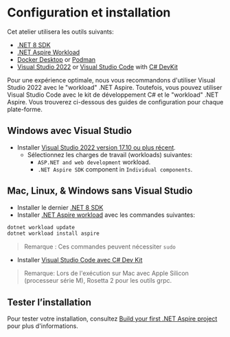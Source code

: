# Configuration et installation

Cet atelier utilisera les outils suivants:

- [.NET 8 SDK](https://dot.net/download)
- [.NET Aspire Workload](https://learn.microsoft.com/dotnet/aspire/fundamentals/setup-tooling?tabs=dotnet-cli%2Cunix#install-net-aspire)
- [Docker Desktop](https://docs.docker.com/engine/install/) or [Podman](https://podman.io/getting-started/installation)
- [Visual Studio 2022](https://visualstudio.microsoft.com/vs/) or [Visual Studio Code](https://code.visualstudio.com/) with [C# DevKit](https://code.visualstudio.com/docs/csharp/get-started)

Pour une expérience optimale, nous vous recommandons d'utiliser Visual Studio 2022 avec le "workload" .NET Aspire. Toutefois, vous pouvez utiliser Visual Studio Code avec le kit de développement C# et le "workload" .NET Aspire. Vous trouverez ci-dessous des guides de configuration pour chaque plate-forme.


## Windows avec Visual Studio
- Installer [Visual Studio 2022 version 17.10 ou plus récent](https://visualstudio.microsoft.com/vs/).
  - Sélectionnez les charges de travail (workloads) suivantes:
    - `ASP.NET and web development` workload.
    - `.NET Aspire SDK` component in `Individual components`.

## Mac, Linux, & Windows sans Visual Studio
- Installer le dernier [.NET 8 SDK](https://dot.net/download?cid=eshop)
- Installer [.NET Aspire workload](https://learn.microsoft.com/dotnet/aspire/fundamentals/setup-tooling?tabs=dotnet-cli%2Cunix#install-net-aspire) avec les commandes suivantes:

```powershell
dotnet workload update
dotnet workload install aspire
```

> Remarque : Ces commandes peuvent nécessiter `sudo`

- Installer [Visual Studio Code avec C# Dev Kit](https://code.visualstudio.com/docs/csharp/get-started)

> Remarque: Lors de l'exécution sur Mac avec Apple Silicon (processeur série M), Rosetta 2 pour les outils grpc.


## Tester l’installation
Pour tester votre installation, consultez [Build your first .NET Aspire project](https://learn.microsoft.com/dotnet/aspire/get-started/build-your-first-aspire-app) pour plus d'informations.
